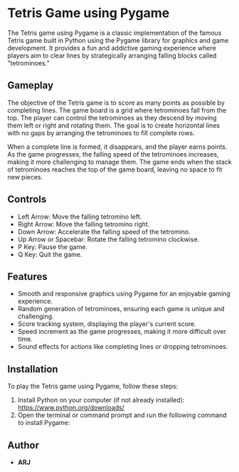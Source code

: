 # Tetris Game using Pygame

The Tetris game using Pygame is a classic implementation of the famous Tetris game built in Python using the Pygame library for graphics and game development. It provides a fun and addictive gaming experience where players aim to clear lines by strategically arranging falling blocks called "tetrominoes."

## Gameplay

The objective of the Tetris game is to score as many points as possible by completing lines. The game board is a grid where tetrominoes fall from the top. The player can control the tetrominoes as they descend by moving them left or right and rotating them. The goal is to create horizontal lines with no gaps by arranging the tetrominoes to fill complete rows.

When a complete line is formed, it disappears, and the player earns points. As the game progresses, the falling speed of the tetrominoes increases, making it more challenging to manage them. The game ends when the stack of tetrominoes reaches the top of the game board, leaving no space to fit new pieces.

## Controls

- Left Arrow: Move the falling tetromino left.
- Right Arrow: Move the falling tetromino right.
- Down Arrow: Accelerate the falling speed of the tetromino.
- Up Arrow or Spacebar: Rotate the falling tetromino clockwise.
- P Key: Pause the game.
- Q Key: Quit the game.

## Features

- Smooth and responsive graphics using Pygame for an enjoyable gaming experience.
- Random generation of tetrominoes, ensuring each game is unique and challenging.
- Score tracking system, displaying the player's current score.
- Speed increment as the game progresses, making it more difficult over time.
- Sound effects for actions like completing lines or dropping tetrominoes.

## Installation

To play the Tetris game using Pygame, follow these steps:

1. Install Python on your computer (if not already installed): https://www.python.org/downloads/
2. Open the terminal or command prompt and run the following command to install Pygame:


## Author

* **ARJ**




